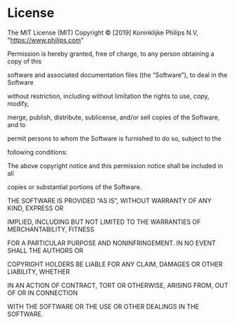 # License

The MIT License (MIT) Copyright © [2019] Koninklijke Philips N.V, "https://www.philips.com"

Permission is hereby granted, free of charge, to any person obtaining a copy of this

software and associated documentation files (the “Software”), to deal in the Software

without restriction, including without limitation the rights to use, copy, modify,

merge, publish, distribute, sublicense, and/or sell copies of the Software, and to

permit persons to whom the Software is furnished to do so, subject to the

following conditions:

The above copyright notice and this permission notice shall be included in all

copies or substantial portions of the Software.

THE SOFTWARE IS PROVIDED “AS IS”, WITHOUT WARRANTY OF ANY KIND, EXPRESS OR

IMPLIED, INCLUDING BUT NOT LIMITED TO THE WARRANTIES OF MERCHANTABILITY, FITNESS

FOR A PARTICULAR PURPOSE AND NONINFRINGEMENT. IN NO EVENT SHALL THE AUTHORS OR

COPYRIGHT HOLDERS BE LIABLE FOR ANY CLAIM, DAMAGES OR OTHER LIABILITY, WHETHER

IN AN ACTION OF CONTRACT, TORT OR OTHERWISE, ARISING FROM, OUT OF OR IN CONNECTION

WITH THE SOFTWARE OR THE USE OR OTHER DEALINGS IN THE SOFTWARE.
